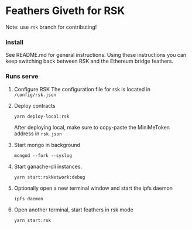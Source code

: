 # Feathers Giveth for RSK
Note: use `rsk` branch for contributing!

### Install
See README.md for general instructions.
Using these instructions you can keep switching back between RSK and the Ethereum bridge feathers.


### Runs serve

1.  Configure RSK
    The configuration file for rsk is located in `/config/rsk.json`

2.  Deploy contracts
    ```
    yarn deploy-local:rsk
    ```

    After deploying local, make sure to copy-paste the MiniMeToken address in `rsk.json`

3.  Start mongo in background
    ```
    mongod --fork --syslog
    ```

4.  Start ganache-cli instances.
  
    ``` 
    yarn start:rskNetwork:debug
    ```

5.  Optionally open a new terminal window and start the ipfs daemon

    ```
    ipfs daemon
    ```
    
6.  Open another terminal, start feathers in rsk mode

    ```
    yarn start:rsk
    ```
